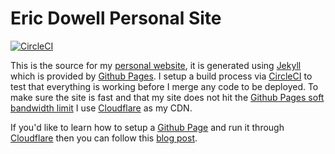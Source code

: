 # Eric Dowell Personal Site
[![CircleCI](https://circleci.com/gh/ericdowell/ericdowell.github.io.svg?style=svg)](https://circleci.com/gh/ericdowell/ericdowell.github.io)

This is the source for my [personal website](https://ericdowell.com), it is generated using [Jekyll](https://jekyllrb.com/)
which is provided by [Github Pages](https://pages.github.com/). I setup a build process via [CircleCI](https://circleci.com/)
to test that everything is working before I merge any code to be deployed. To make sure the site is fast and that my site
does not hit the [Github Pages soft bandwidth limit](https://help.github.com/articles/what-is-github-pages/#usage-limits)
I use [Cloudflare](https://www.cloudflare.com/) as my CDN.

If you'd like to learn how to setup a [Github Page](https://pages.github.com/) and
run it through [Cloudflare](https://www.cloudflare.com/) then you can follow
this [blog post](https://blog.cloudflare.com/secure-and-fast-github-pages-with-cloudflare/).
